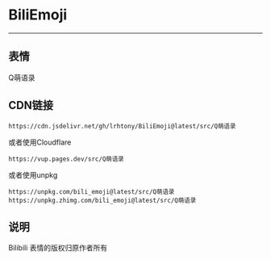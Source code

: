 # BiliEmoji
---
## 表情
Q萌语录
## CDN链接
```
https://cdn.jsdelivr.net/gh/lrhtony/BiliEmoji@latest/src/Q萌语录
```
或者使用Cloudflare
```
https://vup.pages.dev/src/Q萌语录
```
或者使用unpkg
```
https://unpkg.com/bili_emoji@latest/src/Q萌语录
https://unpkg.zhimg.com/bili_emoji@latest/src/Q萌语录
```
## 说明
Bilibili 表情的版权归原作者所有
